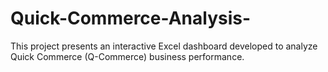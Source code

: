 # Quick-Commerce-Analysis-
This project presents an interactive Excel dashboard developed to analyze Quick Commerce (Q-Commerce) business performance. 
